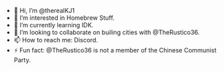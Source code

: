 - 👋 Hi, I’m @therealKJ1
- 👀 I’m interested in Homebrew Stuff.
- 🌱 I’m currently learning IDK.
- 💞️ I’m looking to collaborate on builing cities with @TheRustico36.
- 📫 How to reach me: Discord.
- ⚡ Fun fact: @TheRustico36 is not a member of the Chinese Communist Party.

<!---
therealKJ1/therealKJ1 is a ✨ special ✨ repository because its `README.md` (this file) appears on your GitHub profile.
You can click the Preview link to take a look at your changes.
--->
